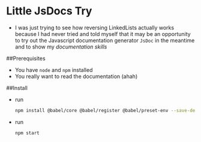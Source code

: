 # Little JsDocs Try

* I was just trying to see how reversing LinkedLists actually works because I had never tried and told myself that it may be an opportunity to try out the Javascript documentation generator ```JsDoc``` in the meantime and to show my *documentation skills*

##Prerequisites

* You have ```node``` and ```npm``` installed
* You really want to read the documentation (ahah)

##Install

* run 
    ```bash 
    npm install @babel/core @babel/register @babel/preset-env --save-dev
    ```
* run 
    ```bash 
    npm start
    ```